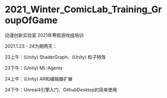 # 2021_Winter_ComicLab_Training_GroupOfGame
动漫创新实验室 2021年寒假游戏组培训

2021.1.23 - 24为期两天：

23上午：(Unity) ShaderGraph、(Unity) 粒子特效

23下午：(Unity) ML-Agents

24上午：(Unity) AR和编辑器扩展

24下午：Unreal4引擎入门、GithubDesktop的简单使用